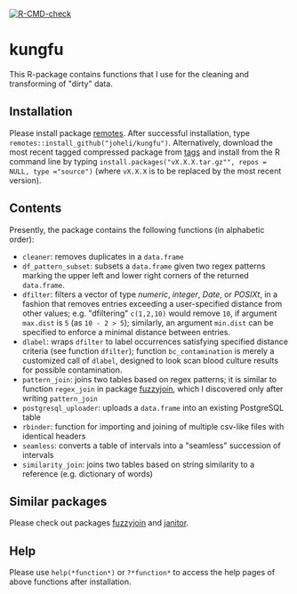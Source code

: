 [![R-CMD-check](https://github.com/joheli/kungfu/actions/workflows/R-CMD-check.yaml/badge.svg)](https://github.com/joheli/kungfu/actions/workflows/R-CMD-check.yaml)
# kungfu

This R-package contains functions that I use for the cleaning and transforming of "dirty" data. 

## Installation

Please install package [remotes](https://cran.r-project.org/web/packages/remotes/index.html). After successful installation, type `remotes::install_github("joheli/kungfu")`. Alternatively, download the most recent tagged compressed package from [tags](https://github.com/joheli/kungfu/tags) and install from the R command line by typing `install.packages("vX.X.X.tar.gz"", repos = NULL, type ="source")` (where `vX.X.X` is to be replaced by the most recent version).

## Contents

Presently, the package contains the following functions (in alphabetic order):

  - `cleaner`: removes duplicates in a `data.frame`
  - `df_pattern_subset`: subsets a `data.frame` given two regex patterns marking the upper left and lower right corners of the returned `data.frame`.
  - `dfilter`: filters a vector of type *numeric*, *integer*, *Date*, or *POSIXt*, in a fashion that removes entries exceeding a user-specified distance from other values; e.g. "dfiltering" `c(1,2,10)` would remove `10`, if argument `max.dist` is `5` (as `10 - 2 > 5`); similarly, an argument `min.dist` can be specified to enforce a minimal distance between entries.
  - `dlabel`: wraps `dfilter` to label occurrences satisfying specified distance criteria (see function `dfilter`); function `bc_contamination` is merely a customized call of `dlabel`, designed to look scan blood culture results for possible contamination.
  - `pattern_join`: joins two tables based on regex patterns; it is similar to function `regex_join` in package [fuzzyjoin](https://github.com/dgrtwo/fuzzyjoin), which I discovered only after writing `pattern_join`
  - `postgresql_uploader`: uploads a `data.frame` into an existing PostgreSQL table
  - `rbinder`: function for importing and joining of multiple csv-like files with identical headers
  - `seamless`: converts a table of intervals into a "seamless" succession of intervals
  - `similarity_join`: joins two tables based on string similarity to a reference (e.g. dictionary of words)
  
## Similar packages

Please check out packages [fuzzyjoin](https://github.com/dgrtwo/fuzzyjoin) and [janitor](https://github.com/sfirke/janitor).
  
## Help

Please use `help(*function*)` or `?*function*` to access the help pages of above functions after installation.



